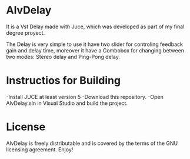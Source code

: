 # AlvDelay

It is a Vst Delay made with Juce, which was developed as part of my final degree proyect.

The Delay is very simple to use it have two slider for controling feedback gain and delay time, moreover it have a Combobox for changing between two modes: Stereo delay and Ping-Pong delay. 

# Instructios for Building

-Install JUCE at least version 5
-Download this repository.
-Open AlvDelay.sln in Visual Studio and build the project.

# License

AlvDelay is freely distributable and is covered by the terms of the GNU licensing agreement. Enjoy!
